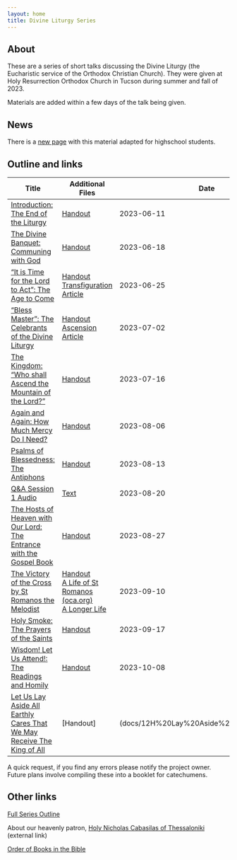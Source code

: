 ```yaml
---
layout: home
title: Divine Liturgy Series
---
```


## About
These are a series of short talks discussing the Divine Liturgy (the Eucharistic service of the Orthodox Christian Church).
They were given at Holy Resurrection Orthodox Church in Tucson during summer and fall of 2023.

Materials are added within a few days of the talk being given.

## News
There is a [new page](highschool.md) with this material adapted for highschool students.

## Outline and links

Title | Additional Files | Date 
---|---|---
[Introduction: The End of the Liturgy](docs/01%20Introduction.pdf) | [Handout](docs/01H%20Introduction.pdf) | 2023-06-11
[The Divine Banquet: Communing with God](docs/02%20Divine%20Banquet.pdf) |  [Handout](docs/02H%20Divine%20Banquet.pdf) | 2023-06-18
[“It is Time for the Lord to Act”: The Age to Come](docs/03%20Time%20for%20the%20Lord%20to%20Act.pdf) | [Handout](docs/03H%20Time%20for%20the%20Lord%20to%20Act.pdf) <br> [Transfiguration Article](docs/Articles%20on%20Feasts/transfiguration_2021.html)| 2023-06-25
[“Bless Master”: The Celebrants of the Divine Liturgy](docs/04%20Bless%20Master.pdf) | [Handout](docs/04H%20Bless%20Master.pdf) <br>[Ascension Article](docs/Articles%20on%20Feasts/Ascension_2021.html) | 2023-07-02
[The Kingdom: “Who shall Ascend the Mountain of the Lord?”](docs/05%20The%20Kingdom.pdf)|[Handout](docs/05H%20The%20Kingdom.pdf)| 2023-07-16
[Again and Again: How Much Mercy Do I Need?](docs/06%20Again%20and%20Again.pdf)|[Handout](docs/06H%20Again%20and%20Again.pdf)| 2023-08-06
[Psalms of Blessedness: The Antiphons](docs/07%20Psalms%20of%20Praise.pdf)|[Handout](docs/07H%20Psalms%20of%20Praise.pdf)| 2023-08-13
[Q&A Session 1 Audio](docs/Q&A%20Session_1.m4a) | [Text](docs/Q&A1_reimagined.pdf)| 2023-08-20
[The Hosts of Heaven with Our Lord: The Entrance with the Gospel Book](docs/08%20Little%20Entrance.pdf)|[Handout](docs/08H%20Little%20Entrance.pdf)|2023-08-27
[The Victory of the Cross by St Romanos the Melodist](docs/09%20Victory%20of%20the%20Cross.pdf)|[Handout](docs/09H%20Victory%20of%20the%20Cross.pdf)<br>[A Life of St Romanos (oca.org)](https://www.oca.org/saints/lives/2023/10/01/102826-venerable-romanus-the-melodist-sweet-singer) <br> [A Longer Life](https://www.oca.org/the-hub/study-guides/the-life-of-saint-romanos-the-melodist)|2023-09-10
[Holy Smoke: The Prayers of the Saints](docs/10%20Holy%20Smoke.pdf)|[Handout](docs/10H%20Holy%20Smoke.pdf)|2023-09-17
[Wisdom! Let Us Attend!: The Readings and Homily](docs/11%20The%20Readings%20and%20Homily.pdf)|[Handout](docs/11H%20The%20Readings%20and%20Homily.pdf)|2023-10-08
[Let Us Lay Aside All Earthly Cares That We May Receive The King of All](docs/12%20Lay%20Aside%20All%20Cares.pdf)|[Handout]|(docs/12H%20Lay%20Aside%20All%20Cares.pdf)|2023-10-22


A quick request, if you find any errors please notify the project owner. Future plans involve compiling these into a booklet for catechumens.

## Other links
[Full Series Outline](Outline.md)  

About our heavenly patron, [Holy Nicholas Cabasilas of Thessaloniki](https://www.oca.org/saints/lives/2023/06/20/103753-venerable-nicholas-cabasilas) (external link)

[Order of Books in the Bible](orderbooks.md) 
